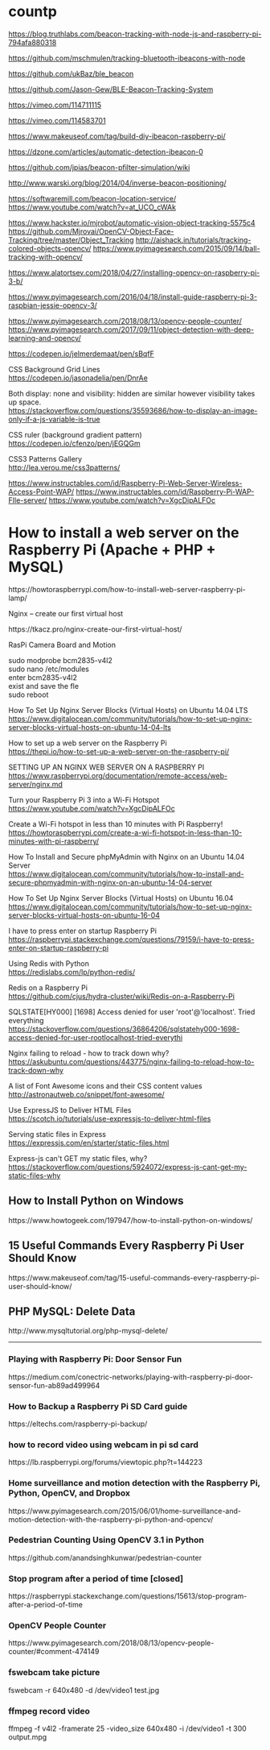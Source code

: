 # countp

https://blog.truthlabs.com/beacon-tracking-with-node-js-and-raspberry-pi-794afa880318

https://github.com/mschmulen/tracking-bluetooth-ibeacons-with-node

https://github.com/ukBaz/ble_beacon

https://github.com/Jason-Gew/BLE-Beacon-Tracking-System

https://vimeo.com/114711115

https://vimeo.com/114583701


https://www.makeuseof.com/tag/build-diy-ibeacon-raspberry-pi/

https://dzone.com/articles/automatic-detection-ibeacon-0


https://github.com/jpias/beacon-pfilter-simulation/wiki

http://www.warski.org/blog/2014/04/inverse-beacon-positioning/

https://softwaremill.com/beacon-location-service/
https://www.youtube.com/watch?v=at_UCO_cWAk



https://www.hackster.io/mjrobot/automatic-vision-object-tracking-5575c4
https://github.com/Mjrovai/OpenCV-Object-Face-Tracking/tree/master/Object_Tracking
http://aishack.in/tutorials/tracking-colored-objects-opencv/
https://www.pyimagesearch.com/2015/09/14/ball-tracking-with-opencv/



https://www.alatortsev.com/2018/04/27/installing-opencv-on-raspberry-pi-3-b/

https://www.pyimagesearch.com/2016/04/18/install-guide-raspberry-pi-3-raspbian-jessie-opencv-3/





https://www.pyimagesearch.com/2018/08/13/opencv-people-counter/
https://www.pyimagesearch.com/2017/09/11/object-detection-with-deep-learning-and-opencv/

https://codepen.io/jelmerdemaat/pen/sBqfF

CSS Background Grid Lines</br>
https://codepen.io/jasonadelia/pen/DnrAe

Both display: none and visibility: hidden are similar however visibility takes up space.</br>
https://stackoverflow.com/questions/35593686/how-to-display-an-image-only-if-a-js-variable-is-true

CSS ruler (background gradient pattern)</br>
https://codepen.io/cfenzo/pen/jEGQGm

CSS3 Patterns Gallery</br>
http://lea.verou.me/css3patterns/

https://www.instructables.com/id/Raspberry-Pi-Web-Server-Wireless-Access-Point-WAP/
https://www.instructables.com/id/Raspberry-Pi-WAP-FIle-server/
https://www.youtube.com/watch?v=XgcDipALFOc</br>

<h1>How to install a web server on the Raspberry Pi (Apache + PHP + MySQL)</h1>
https://howtoraspberrypi.com/how-to-install-web-server-raspberry-pi-lamp/ </br>

<p>Nginx – create our first virtual host </p>
https://tkacz.pro/nginx-create-our-first-virtual-host/ </br>

<p>RasPi Camera Board and Motion</p>
sudo modprobe bcm2835-v4l2 </br>
sudo nano /etc/modules </br>
enter bcm2835-v4l2 </br>
exist and save the fle </br>
sudo reboot  </br>



How To Set Up Nginx Server Blocks (Virtual Hosts) on Ubuntu 14.04 LTS</br>
https://www.digitalocean.com/community/tutorials/how-to-set-up-nginx-server-blocks-virtual-hosts-on-ubuntu-14-04-lts</br>

How to set up a web server on the Raspberry Pi</br>
https://thepi.io/how-to-set-up-a-web-server-on-the-raspberry-pi/

SETTING UP AN NGINX WEB SERVER ON A RASPBERRY PI</br>
https://www.raspberrypi.org/documentation/remote-access/web-server/nginx.md

Turn your Raspberry Pi 3 into a Wi-Fi Hotspot</br>
https://www.youtube.com/watch?v=XgcDipALFOc

Create a Wi-Fi hotspot in less than 10 minutes with Pi Raspberry!</br>
https://howtoraspberrypi.com/create-a-wi-fi-hotspot-in-less-than-10-minutes-with-pi-raspberry/</br>

How To Install and Secure phpMyAdmin with Nginx on an Ubuntu 14.04 Server</br>
https://www.digitalocean.com/community/tutorials/how-to-install-and-secure-phpmyadmin-with-nginx-on-an-ubuntu-14-04-server</br>

How To Set Up Nginx Server Blocks (Virtual Hosts) on Ubuntu 16.04</br>
https://www.digitalocean.com/community/tutorials/how-to-set-up-nginx-server-blocks-virtual-hosts-on-ubuntu-16-04</br>

I have to press enter on startup Raspberry Pi</br>
https://raspberrypi.stackexchange.com/questions/79159/i-have-to-press-enter-on-startup-raspberry-pi</br>

Using Redis with Python</br>
https://redislabs.com/lp/python-redis/</br>

Redis on a Raspberry Pi</br>
https://github.com/cjus/hydra-cluster/wiki/Redis-on-a-Raspberry-Pi</br>

SQLSTATE[HY000] [1698] Access denied for user 'root'@'localhost'. Tried everything</br>
https://stackoverflow.com/questions/36864206/sqlstatehy000-1698-access-denied-for-user-rootlocalhost-tried-everythi</br>

Nginx failing to reload - how to track down why?</br>
https://askubuntu.com/questions/443775/nginx-failing-to-reload-how-to-track-down-why</br>


A list of Font Awesome icons and their CSS content values</br>
http://astronautweb.co/snippet/font-awesome/

Use ExpressJS to Deliver HTML Files</br>
https://scotch.io/tutorials/use-expressjs-to-deliver-html-files

Serving static files in Express</br>
https://expressjs.com/en/starter/static-files.html

Express-js can't GET my static files, why?</br>
https://stackoverflow.com/questions/5924072/express-js-cant-get-my-static-files-why</br>

<h2>How to Install Python on Windows</h2>
https://www.howtogeek.com/197947/how-to-install-python-on-windows/</br>

<h2>15 Useful Commands Every Raspberry Pi User Should Know</h2>
https://www.makeuseof.com/tag/15-useful-commands-every-raspberry-pi-user-should-know/</br>

<h2>PHP MySQL: Delete Data</h2>
http://www.mysqltutorial.org/php-mysql-delete/</br>
<hr>

<h3>Playing with Raspberry Pi: Door Sensor Fun</h3>
https://medium.com/conectric-networks/playing-with-raspberry-pi-door-sensor-fun-ab89ad499964</br>

<h3>How to Backup a Raspberry Pi SD Card guide</h3>
https://eltechs.com/raspberry-pi-backup/</br>

<h3>how to record video using webcam in pi sd card</h3>
https://lb.raspberrypi.org/forums/viewtopic.php?t=144223</br>

<h3>Home surveillance and motion detection with the Raspberry Pi, Python, OpenCV, and Dropbox</h3>
https://www.pyimagesearch.com/2015/06/01/home-surveillance-and-motion-detection-with-the-raspberry-pi-python-and-opencv/</br>

<h3>Pedestrian Counting Using OpenCV 3.1 in Python</h3>
https://github.com/anandsinghkunwar/pedestrian-counter</br>

<h3>Stop program after a period of time [closed]</h3>
https://raspberrypi.stackexchange.com/questions/15613/stop-program-after-a-period-of-time</br>

<h3>OpenCV People Counter</h3>
https://www.pyimagesearch.com/2018/08/13/opencv-people-counter/#comment-474149</br>

<h3>fswebcam take picture</h3>
fswebcam -r 640x480 -d /dev/video1 test.jpg</br>

<h3>ffmpeg record video</h3>
ffmpeg -f v4l2 -framerate 25 -video_size 640x480 -i /dev/video1 -t 300 output.mpg</br>




